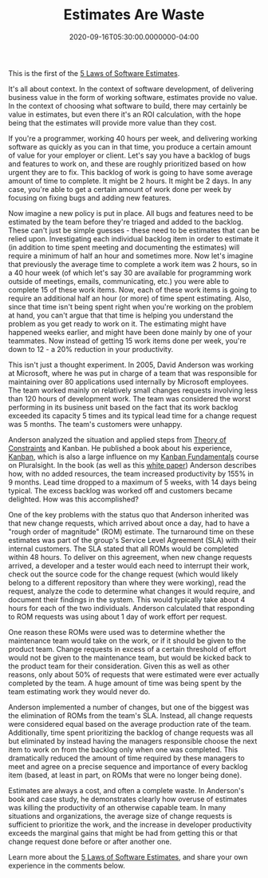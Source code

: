 ﻿---
title: Estimates Are Waste
date: "2020-09-16T05:30:00.0000000-04:00"
description: Estimates are waste, in that time spent estimating is often time that could have been spent producing something with business value. The first of the 5 laws of software estimates, this one is easy to demonstrate in the context of software developers. However, like so many things in software, it doesn't always hold when that context shifts.
featuredImage: /img/estimates-are-waste.png
---

This is the first of the [5 Laws of Software Estimates](/the-5-laws-of-software-estimates/).

It's all about context. In the context of software development, of delivering business value in the form of working software, estimates provide no value. In the context of choosing what software to build, there may certainly be value in estimates, but even there it's an ROI calculation, with the hope being that the estimates will provide more value than they cost.

If you're a programmer, working 40 hours per week, and delivering working software as quickly as you can in that time, you produce a certain amount of value for your employer or client. Let's say you have a backlog of bugs and features to work on, and these are roughly prioritized based on how urgent they are to fix. This backlog of work is going to have some average amount of time to complete. It might be 2 hours. It might be 2 days. In any case, you're able to get a certain amount of work done per week by focusing on fixing bugs and adding new features.

Now imagine a new policy is put in place. All bugs and features need to be estimated by the team before they're triaged and added to the backlog. These can't just be simple guesses - these need to be estimates that can be relied upon. Investigating each individual backlog item in order to estimate it (in addition to time spent meeting and documenting the estimates) will require a minimum of half an hour and sometimes more. Now let's imagine that previously the average time to complete a work item was 2 hours, so in a 40 hour week (of which let's say 30 are available for programming work outside of meetings, emails, communicating, etc.) you were able to complete 15 of these work items. Now, each of these work items is going to require an additional half an hour (or more) of time spent estimating. Also, since that time isn't being spent right when you're working on the problem at hand, you can't argue that that time is helping you understand the problem as you get ready to work on it. The estimating might have happened weeks earlier, and might have been done mainly by one of your teammates. Now instead of getting 15 work items done per week, you're down to 12 - a 20% reduction in your productivity.

This isn't just a thought experiment. In 2005, David Anderson was working at Microsoft, where he was put in charge of a team that was responsible for maintaining over 80 applications used internally by Microsoft employees. The team worked mainly on relatively small changes requests involving less than 120 hours of development work. The team was considered the worst performing in its business unit based on the fact that its work backlog exceeded its capacity 5 times and its typical lead time for a change request was 5 months. The team's customers were unhappy.

Anderson analyzed the situation and applied steps from [Theory of Constraints](https://en.wikipedia.org/wiki/Theory_of_constraints) and Kanban. He published a book about his experience, [Kanban](http://amzn.to/1P7qpI0), which is also a large influence on my [Kanban Fundamentals](https://www.pluralsight.com/courses/kanban-fundamentals) course on Pluralsight. In the book (as well as this [white paper](http://images.itrevolution.com/images/kanbans/From_Worst_to_Best_in_9_Months_Final_1_3-aw.pdf)) Anderson describes how, with no added resources, the team increased productivity by 155% in 9 months. Lead time dropped to a maximum of 5 weeks, with 14 days being typical. The excess backlog was worked off and customers became delighted. How was this accomplished?

One of the key problems with the status quo that Anderson inherited was that new change requests, which arrived about once a day, had to have a "rough order of magnitude" (ROM) estimate. The turnaround time on these estimates was part of the group's Service Level Agreement (SLA) with their internal customers. The SLA stated that all ROMs would be completed within 48 hours. To deliver on this agreement, when new change requests arrived, a developer and a tester would each need to interrupt their work, check out the source code for the change request (which would likely belong to a different repository than where they were working), read the request, analyze the code to determine what changes it would require, and document their findings in the system. This would typically take about 4 hours for each of the two individuals. Anderson calculated that responding to ROM requests was using about 1 day of work effort per request.

One reason these ROMs were used was to determine whether the maintenance team would take on the work, or if it should be given to the product team. Change requests in excess of a certain threshold of effort would not be given to the maintenance team, but would be kicked back to the product team for their consideration. Given this as well as other reasons, only about 50% of requests that were estimated were ever actually completed by the team. A huge amount of time was being spent by the team estimating work they would never do.

Anderson implemented a number of changes, but one of the biggest was the elimination of ROMs from the team's SLA. Instead, all change requests were considered equal based on the average production rate of the team. Additionally, time spent prioritizing the backlog of change requests was all but eliminated by instead having the managers responsible choose the next item to work on from the backlog only when one was completed. This dramatically reduced the amount of time required by these managers to meet and agree on a precise sequence and importance of every backlog item (based, at least in part, on ROMs that were no longer being done).

Estimates are always a cost, and often a complete waste. In Anderson's book and case study, he demonstrates clearly how overuse of estimates was killing the productivity of an otherwise capable team. In many situations and organizations, the average size of change requests is sufficient to prioritize the work, and the increase in developer productivity exceeds the marginal gains that might be had from getting this or that change request done before or after another one.

Learn more about the [5 Laws of Software Estimates](/the-5-laws-of-software-estimates/), and share your own experience in the comments below.


